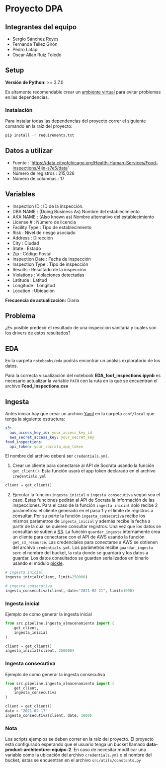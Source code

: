 # Proyecto DPA

## Integrantes del equipo

* Sergio Sánchez Reyes
* Fernanda Tellez Girón
* Pedro Latapi
* Oscar Allan Ruiz Toledo

## Setup

**Versión de Python:** >= 3.7.0

Es altamente recomendable crear un [ambiente virtual](https://docs.python.org/3/library/venv.html) para evitar problemas en las dependencias. 

### Instalación

Para instalar todas las dependencias del proyecto correr el siguiente comando en la raíz del proyecto:

```bash
pip install -r requirements.txt
```

## Datos a utilizar

* Fuente : 'https://data.cityofchicago.org/Health-Human-Services/Food-Inspections/4ijn-s7e5/data'
* Número de registros : 215,026
* Número de columnas : 17

## Variables

* Inspection ID : ID de la inspección.
* DBA NAME : (Doing Business As) Nombre del establecimiento
* AKA NAME : (Also known as) Nombre alternativo del establecimiento
* License # : Número de licencia 
* Facility Type : Tipo de establecimiento
* Risk : Nivel de riesgo asociado
* Address : Dirección
* City : Ciudad
* State : Estado
* Zip : Código Postal
* Inspection Date : Fecha de inspección
* Inspection Type : Tipo de inspección
* Results : Resultado de la inspección
* Violations : Violaciones detectadas
* Latitude : Latitud 
* Longitude : Longitud
* Location : Ubicación

**Frecuencia de actualización:** Diaria

## Problema 

¿Es posible predecir el resultado de una inspección sanitaria y cuales son los drivers de estos resultados?


## EDA

En la carpeta `notebooks/eda` podrás encontrar un análsis exploratorio de los datos.

Para la correcta visualización del notebook **EDA_foof_inspections.ipynb** es necesario actualizar
la variable `PATH` con la ruta en la que se encuentran el archivo **Food_Inspections.csv**

## Ingesta

Antes iniciar hay que crear un archivo [Yaml](https://yaml.org/) en la carpeta `conf/local` que tenga la siguiente estructura:

```yaml
s3:
  aws_access_key_id: your_access_key_id
  aws_secret_access_key: your_secret_key
food_inspections:
  api_token: your_socrata_app_token
```

El nombre del archivo deberá ser `credentials.yml`.

1. Crear un cliente para conectarse al API de Socrata usando la función `get_client()`. Esta función usará el app token declarado en el archivo `credentials.yml`

```python
client = get_client()
```

2. Ejecutar la función `ingesta_inicial` o `ingesta_consecutiva` según sea el caso. Estas funciones pedirán al API de Socrata la información de las inspecciones. Para el caso de la función `ingesta inicial` solo recibe 2 parámetros: el cliente generado en el paso 1 y el límite de registros a consultar. Por su parte la función `ingesta_consecutiva` recibe los mismos parámetros de `ingesta_inicial` y además recibe la fecha a partir de la cual se quieren consultar registros. Una vez que los datos se consultan se suben a [S3](https://aws.amazon.com/es/s3/). La función `guardar_ingesta` internamente crea un cliente para conectarse con el API de AWS usando la función `get_s3_resource`. Las credenciales para conectarse a AWS se obtienen del archivo `credentials.yml`. Los parámetros recibe `guardar_ingesta` son: el nombre del bucket, la ruta donde se guardará y los datos a guardar. Los datos consultados se guardan serializados en binario usando el módulo [pickle](https://docs.python.org/3/library/pickle.html).

```python
# ingesta inicial
ingesta_inicial(client, limit=250000)

# ingesta consecutiva
ingesta_consecutiva(client, date="2021-02-21", limit=1000)
```

### Ingesta inicial

Ejemplo de como generar la ingesta inicial

```python
from src.pipeline.ingesta_almacenamiento import (
    get_client,
    ingesta_inicial
)

client = get_client()
ingesta_inicial(client, 250000)
```

### Ingesta consecutiva

Ejemplo de como generar la ingesta consecutiva

```python
from src.pipeline.ingesta_almacenamiento import (
    get_client,
    ingesta_consecutiva
)

client = get_client()
date = "2021-02-17"
ingesta_consecutiva(client, date, 1000)
```

### Nota

Los scripts ejemplos se deben correr en la raíz del proyecto. El proyecto está configurado esperando que el usuario tenga un bucket llamado **data-product-architecture-equipo-2**. En caso de necesitar modificar una variable como la ubicación del archivo `credentials.yml` o el nombre del bucket, éstas se encuentran en el archivo `src/utils/constants.py`
